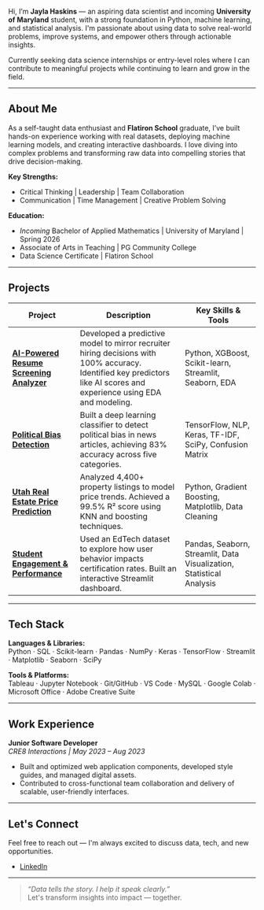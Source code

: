 

Hi, I’m **Jayla Haskins** — an aspiring data scientist and incoming **University of Maryland** student, with a strong foundation in Python, machine learning, and statistical analysis. I'm passionate about using data to solve real-world problems, improve systems, and empower others through actionable insights.

Currently seeking data science internships or entry-level roles where I can contribute to meaningful projects while continuing to learn and grow in the field.

---

## About Me

As a self-taught data enthusiast and **Flatiron School** graduate, I’ve built hands-on experience working with real datasets, deploying machine learning models, and creating interactive dashboards. I love diving into complex problems and transforming raw data into compelling stories that drive decision-making.

**Key Strengths:**
- Critical Thinking | Leadership | Team Collaboration  
- Communication | Time Management | Creative Problem Solving  

**Education:**
- *Incoming* Bachelor of Applied Mathematics | University of Maryland | Spring 2026  
- Associate of Arts in Teaching | PG Community College  
- Data Science Certificate | Flatiron School  

---

## Projects

| Project | Description | Key Skills & Tools |
|--------|-------------|---------------------|
| **[AI-Powered Resume Screening Analyzer](https://github.com/quadrillionaiire/Resume-Screening-Analyzer)** | Developed a predictive model to mirror recruiter hiring decisions with 100% accuracy. Identified key predictors like AI scores and experience using EDA and modeling. | Python, XGBoost, Scikit-learn, Streamlit, Seaborn, EDA |
| [**Political Bias Detection**](https://github.com/quadrillionaiire/Political-Bias-Detection) | Built a deep learning classifier to detect political bias in news articles, achieving 83% accuracy across five categories. | TensorFlow, NLP, Keras, TF-IDF, SciPy, Confusion Matrix |
| **[Utah Real Estate Price Prediction](https://github.com/quadrillionaiire/Utah-Real-Estate-Sales-Analysis)** | Analyzed 4,400+ property listings to model price trends. Achieved a 99.5% R² score using KNN and boosting techniques. | Python, Gradient Boosting, Matplotlib, Data Cleaning |
| **[Student Engagement & Performance](https://github.com/quadrillionaiire/Online-Learning-Engagement-Analysis/tree/main)** | Used an EdTech dataset to explore how user behavior impacts certification rates. Built an interactive Streamlit dashboard. | Pandas, Seaborn, Streamlit, Data Visualization, Statistical Analysis |

---

## Tech Stack

**Languages & Libraries:**  
Python · SQL · Scikit-learn · Pandas · NumPy · Keras · TensorFlow · Streamlit · Matplotlib · Seaborn · SciPy

**Tools & Platforms:**  
Tableau · Jupyter Notebook · Git/GitHub · VS Code · MySQL · Google Colab · Microsoft Office · Adobe Creative Suite

---

##  Work Experience

**Junior Software Developer**  
*CRE8 Interactions | May 2023 – Aug 2023*  
- Built and optimized web application components, developed style guides, and managed digital assets.  
- Contributed to cross-functional team collaboration and delivery of scalable, user-friendly interfaces.


---

##  Let's Connect

Feel free to reach out — I'm always excited to discuss data, tech, and new opportunities.

-  [LinkedIn](https://www.linkedin.com/in/jayla-haskins-9937b1a9/)  

---

> _“Data tells the story. I help it speak clearly.”_  
Let's transform insights into impact — together.
